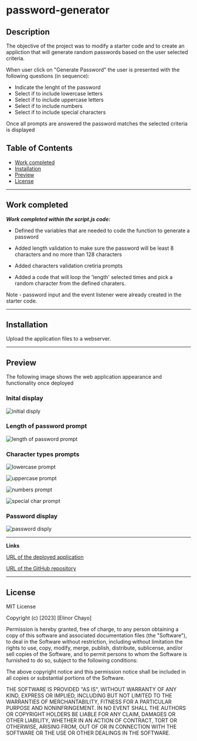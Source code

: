 # password-generator

## Description 

The objective of the project was to modify a starter code and to create an appliction that will generate random passwords based on the user selected criteria.

When user click on "Generate Password" the user is presented with the following questions (in sequence):

* Indicate the lenght of the password
* Select if to include lowercase letters
* Select if to include uppercase letters
* Select if to include numbers
* Select if to include special characters

Once all prompts are answered the password matches the selected criteria is displayed



## Table of Contents

* [Work completed](#work-completed)
* [Installation](#installation)
* [Preview](#preview)
* [License](#license)

<hr>

## Work completed

***Work completed within the script.js  code:***

* Defined the variables that are needed to code the function to generate a password

* Added length validation to make sure the password will be least 8 characters and no more than 128 characters

* Added characters validation cretiria prompts 

* Added a code that will loop the 'length' selected times and pick a random character from the defined charaters.

Note - password input and the event listener were already created in the starter code. 

 <hr>


## Installation

Upload the application files to a webserver.

<hr>

## Preview
 

The following image shows the web application appearance and functionality once deployed

### Inital display

![initial disply](/assests/image-1.png)

### Length of password prompt

![length of password prompt](/assests/image-2.png)


### Character types prompts

![lowercase prompt](/assests/image-3.png)



![uppercase prompt](/assests/image-4.png)



![numbers prompt](/assests/image-5.png)



![special char prompt](/assests/image-6.png)



### Password display

![password disply](/assests/image-7.png)


<hr>


**Links**

[URL of the deployed application](https://elliechayo.github.io/password-generator/)

[URL of the GitHub repository](https://github.com/elliechayo/password-generator)

<hr>

## License

MIT License

Copyright (c) [2023] [Elinor Chayo]

Permission is hereby granted, free of charge, to any person obtaining a copy
of this software and associated documentation files (the "Software"), to deal in the Software without restriction, including without limitation the rights to use, copy, modify, merge, publish, distribute, sublicense, and/or sell copies of the Software, and to permit persons to whom the Software is furnished to do so, subject to the following conditions:

The above copyright notice and this permission notice shall be included in all copies or substantial portions of the Software.

THE SOFTWARE IS PROVIDED "AS IS", WITHOUT WARRANTY OF ANY KIND, EXPRESS OR
IMPLIED, INCLUDING BUT NOT LIMITED TO THE WARRANTIES OF MERCHANTABILITY,
FITNESS FOR A PARTICULAR PURPOSE AND NONINFRINGEMENT. IN NO EVENT SHALL THE
AUTHORS OR COPYRIGHT HOLDERS BE LIABLE FOR ANY CLAIM, DAMAGES OR OTHER
LIABILITY, WHETHER IN AN ACTION OF CONTRACT, TORT OR OTHERWISE, ARISING FROM, OUT OF OR IN CONNECTION WITH THE SOFTWARE OR THE USE OR OTHER DEALINGS IN THE SOFTWARE.
